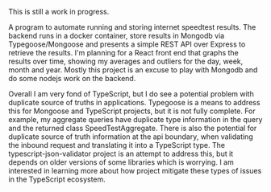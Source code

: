 This is still a work in progress.

A program to automate running and storing internet speedtest results.  The backend runs in a docker container, store results in Mongodb via Typegoose/Mongoose and presents a simple REST API over Express to retrieve the results.  I'm planning for a React front end that graphs the results over time, showing my averages and outliers for the day, week, month and year.  Mostly this project is an excuse to play with Mongodb and do some nodejs work on the backend.  

Overall I am very fond of TypeScript, but I do see a potential problem with duplicate source of truths in applications.  Typegoose is a means to address this for Mongoose and TypeScript projects, but it is not fully complete.  For example, my aggregate queries have duplicate type information in the query and the returned class SpeedTestAggregate.  There is also the potential for duplicate source of truth information at the api boundary, when validating the inbound request and translating it into a TypeScript type.  The typescript-json-validator project is an attempt to address this, but it depends on older versions of some libraries which is worrying.  I am interested in learning more about how project mitigate these types of issues in the TypeScript ecosystem.  